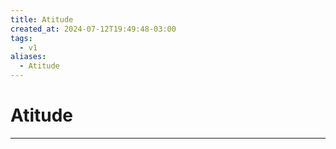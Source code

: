 ```yaml
---
title: Atitude
created_at: 2024-07-12T19:49:48-03:00
tags:
  - v1
aliases:
  - Atitude
---
```

# Atitude
---

